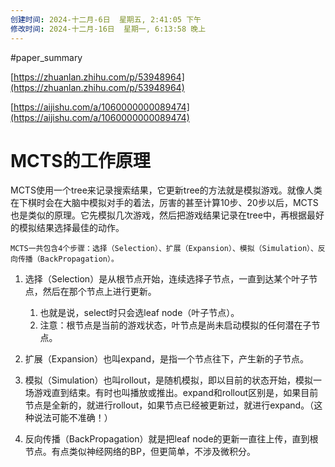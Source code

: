 ```yaml
---
创建时间: 2024-十二月-6日  星期五, 2:41:05 下午
修改时间: 2024-十二月-16日  星期一, 6:13:58 晚上
---
```

#paper_summary 

[https://zhuanlan.zhihu.com/p/53948964](https://zhuanlan.zhihu.com/p/53948964)

[https://aijishu.com/a/1060000000089474](https://aijishu.com/a/1060000000089474)



# MCTS的工作原理

MCTS使用一个tree来记录搜索结果，它更新tree的方法就是模拟游戏。就像人类在下棋时会在大脑中模拟对手的着法，厉害的甚至计算10步、20步以后，MCTS也是类似的原理。它先模拟几次游戏，然后把游戏结果记录在tree中，再根据最好的模拟结果选择最佳的动作。

	MCTS一共包含4个步骤：选择（Selection）、扩展（Expansion）、模拟（Simulation）、反向传播（BackPropagation）。

1. 选择（Selection）是从根节点开始，连续选择子节点，一直到达某个叶子节点，然后在那个节点上进行更新。
	1. 也就是说，select时只会选leaf node（叶子节点）。
	2. 注意：根节点是当前的游戏状态，叶节点是尚未启动模拟的任何潜在子节点。

2. 扩展（Expansion）也叫expand，是指一个节点往下，产生新的子节点。


3. 模拟（Simulation）也叫rollout，是随机模拟，即以目前的状态开始，模拟一场游戏直到结束。有时也叫播放或推出。expand和rollout区别是，如果目前节点是全新的，就进行rollout，如果节点已经被更新过，就进行expand。（这种说法可能不准确！）

4. 反向传播（BackPropagation）就是把leaf node的更新一直往上传，直到根节点。有点类似神经网络的BP，但更简单，不涉及微积分。